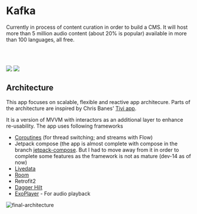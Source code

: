 # Kafka

Currently in process of content curation in order to build a CMS. It will host more than 5 million audio content (about 20% is popular) available in more than 100 languages, all free.



</br></br>

<img src="https://user-images.githubusercontent.com/6247940/94991059-b1179e80-0580-11eb-87c5-9ecfaa8da75e.png">

<img src="https://user-images.githubusercontent.com/6247940/94991424-65b2bf80-0583-11eb-8f20-8909301aab11.png">




## Architecture

This app focuses on scalable, flexible and reactive app architecure. Parts of the architecture are inspired by Chris Banes' [Tivi app](https://github.com/chrisbanes/tivi).

It is a version of MVVM with interactors as an additional layer to enhance re-usability. The app uses following frameworks


* [Coroutines](https://kotlinlang.org/docs/reference/coroutines-overview.html) (for thread switching; and streams with Flow)
* Jetpack compose (the app is almost complete with compose in the branch [jetpack-compose](https://github.com/vipulyaara/Kafka/tree/develop-compose). But I had to move away from it in order to complete some features as the framework is not as mature (dev-14 as of now) 
* [Livedata](https://developer.android.com/topic/libraries/architecture/livedata)
* [Room](https://developer.android.com/topic/libraries/architecture/room)
* Retrofit2
* [Dagger Hilt](https://dagger.dev/hilt/)
* [ExoPlayer](https://github.com/google/ExoPlayer) - For audio playback


![final-architecture](https://user-images.githubusercontent.com/6247940/75632907-cb5f5780-5c00-11ea-974d-ff7a5e8b0a21.png)
